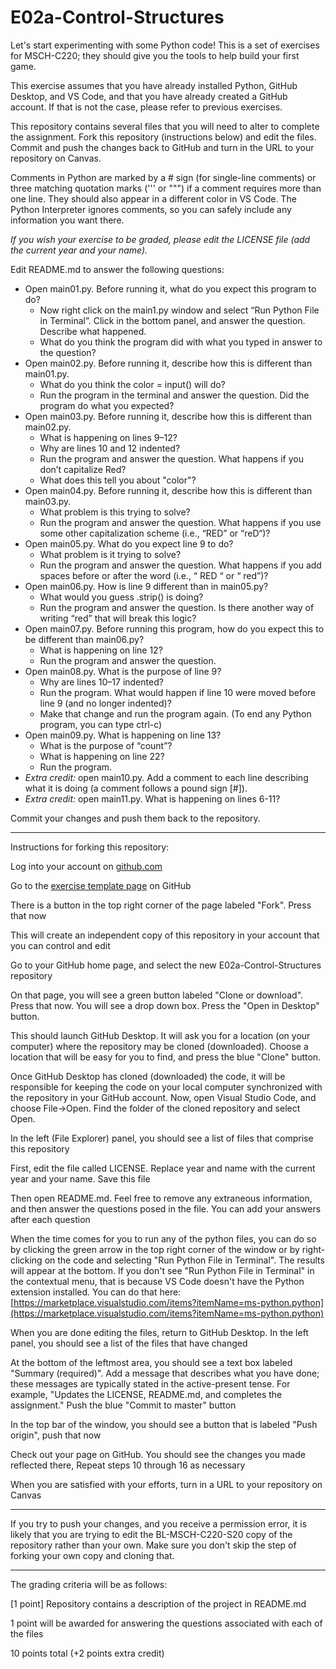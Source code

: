 
# E02a-Control-Structures

Let's start experimenting with some Python code! This is a set of exercises for MSCH-C220; they should give you the tools to help build your first game.
 
This exercise assumes that you have already installed Python, GitHub Desktop, and VS Code, and that you have already created a GitHub account. If that is not the case, please refer to previous exercises.

This repository contains several files that you will need to alter to complete the assignment. Fork this repository (instructions below) and edit the files. Commit and push the changes back to GitHub and turn in the URL to your repository on Canvas.

Comments in Python are marked by a # sign (for single-line comments) or three matching quotation marks (''' or """) if a comment requires more than one line. They should also appear in a different color in VS Code. The Python Interpreter ignores comments, so you can safely include any information you want there.

*If you wish your exercise to be graded, please edit the LICENSE file (add the current year and your name).*

Edit README.md to answer the following questions:

- Open main01.py. Before running it, what do you expect this program to do?
  - Now right click on the main1.py window and select “Run Python File in Terminal”. Click in the bottom panel, and answer the question. Describe what happened.
  - What do you think the program did with what you typed in answer to the question?
- Open main02.py. Before running it, describe how this is different than main01.py.
  - What do you think the color = input() will do?
  - Run the program in the terminal and answer the question. Did the program do what you expected?
- Open main03.py. Before running it, describe how this is different than main02.py.
  - What is happening on lines 9–12?
  - Why are lines 10 and 12 indented?
  - Run the program and answer the question. What happens if you don’t capitalize Red?
  - What does this tell you about "color"?
- Open main04.py. Before running it, describe how this is different than main03.py.
  - What problem is this trying to solve?
  - Run the program and answer the question. What happens if you use some other capitalization scheme (i.e., “RED” or “reD“)?
- Open main05.py. What do you expect line 9 to do?
  - What problem is it trying to solve?
  - Run the program and answer the question. What happens if you add spaces before or after the word (i.e., “ RED “ or “ red”)?
 - Open main06.py. How is line 9 different than in main05.py?
   - What would you guess .strip() is doing?
   - Run the program and answer the question. Is there another way of writing “red” that will break this logic?
 - Open main07.py. Before running this program, how do you expect this to be different than main06.py?
   - What is happening on line 12?
   - Run the program and answer the question.
 - Open main08.py. What is the purpose of line 9?
   - Why are lines 10–17 indented?
   - Run the program. What would happen if line 10 were moved before line 9 (and no longer indented)?
   - Make that change and run the program again. (To end any Python program, you can type ctrl-c)
 - Open main09.py. What is happening on line 13?
   - What is the purpose of “count”?
   - What is happening on line 22?
   - Run the program.
 - *Extra credit:* open main10.py. Add a comment to each line describing what it is doing (a comment follows a pound sign [#]).
 - *Extra credit:* open main11.py. What is happening on lines 6-11?
  
Commit your changes and push them back to the repository.
 

---

Instructions for forking this repository:
 
Log into your account on [github.com](https://github.com)

Go to the [exercise template page](https://github.com/BL-MSCH-C220-S20/E02a-Control-Structures) on GitHub

There is a button in the top right corner of the page labeled "Fork". Press that now

This will create an independent copy of this repository in your account that you can control and edit

Go to your GitHub home page, and select the new E02a-Control-Structures repository

On that page, you will see a green button labeled "Clone or download". Press that now. You will see a drop down box. Press the "Open in Desktop" button.

This should launch GitHub Desktop. It will ask you for a location (on your computer) where the repository may be cloned (downloaded). Choose a location that will be easy for you to find, and press the blue "Clone" button.

Once GitHub Desktop has cloned (downloaded) the code, it will be responsible for keeping the code on your local computer synchronized with the repository in your GitHub account. Now, open Visual Studio Code, and choose File->Open. Find the folder of the cloned repository and select Open.

In the left (File Explorer) panel, you should see a list of files that comprise this repository

First, edit the file called LICENSE. Replace year and name with the current year and your name. Save this file

Then open README.md. Feel free to remove any extraneous information, and then answer the questions posed in the file. You can add your answers after each question

When the time comes for you to run any of the python files, you can do so by clicking the green arrow in the top right corner of the window or by right-clicking on the code and selecting "Run Python File in Terminal". The results will appear at the bottom. If you don't see "Run Python File in Terminal" in the contextual menu, that is because VS Code doesn't have the Python extension installed. You can do that here: [https://marketplace.visualstudio.com/items?itemName=ms-python.python](https://marketplace.visualstudio.com/items?itemName=ms-python.python)

When you are done editing the files, return to GitHub Desktop. In the left panel, you should see a list of the files that have changed

At the bottom of the leftmost area, you should see a text box labeled "Summary (required)". Add a message that describes what you have done; these messages are typically stated in the active-present tense. For example, "Updates the LICENSE, README.md, and completes the assignment." Push the blue "Commit to master" button

In the top bar of the window, you should see a button that is labeled "Push origin", push that now

Check out your page on GitHub. You should see the changes you made reflected there, Repeat steps 10 through 16 as necessary

When you are satisfied with your efforts, turn in a URL to your repository on Canvas

---
If you try to push your changes, and you receive a permission error, it is likely that you are trying to edit the BL-MSCH-C220-S20 copy of the repository rather than your own. Make sure you don't skip the step of forking your own copy and cloning that.

---

The grading criteria will be as follows:
 
[1 point] Repository contains a description of the project in README.md

1 point will be awarded for answering the questions associated with each of the files

10 points total (+2 points extra credit)
